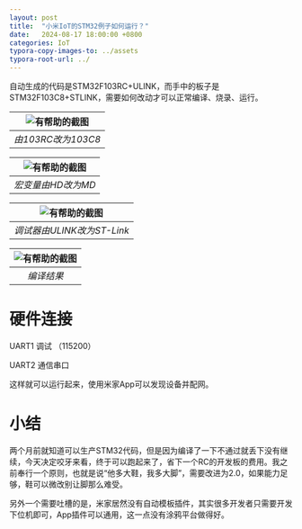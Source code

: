 ```yaml
---
layout: post
title:  "小米IoT的STM32例子如何运行？"
date:   2024-08-17 18:00:00 +0800
categories: IoT
typora-copy-images-to: ../assets
typora-root-url: ../
---
```


自动生成的代码是STM32F103RC+ULINK，而手中的板子是STM32F103C8+STLINK，需要如何改动才可以正常编译、烧录、运行。

| ![有帮助的截图](/assets/e83bec473252e5eab21bb42a682ec03.png) |
| :----------------------------------------: |
|          *由103RC改为103C8*          |

| ![有帮助的截图](/assets/e09a0ee473ca7145a6e1d4890c33a1d.png) |
| :----------------------------------------: |
|          *宏变量由HD改为MD*          |

| ![有帮助的截图](/assets/2a312058d7b35ba8687288974a8f9c6.png) |
| :----------------------------------------: |
|          *调试器由ULINK改为ST-Link*          |


| ![有帮助的截图](/assets/921d823c45d6a3d239ba14fc7a2440e.png) |
| :----------------------------------------: |
|          *编译结果*          |

# 硬件连接

UART1 调试 （115200）

UART2 通信串口

这样就可以运行起来，使用米家App可以发现设备并配网。

# 小结

两个月前就知道可以生产STM32代码，但是因为编译了一下不通过就丢下没有继续，今天决定咬牙来看，终于可以跑起来了，省下一个RC的开发板的费用。我之前奉行一个原则，也就是说“他多大鞋，我多大脚”，需要改进为2.0，如果能力足够，鞋可以微改别让脚那么难受。

另外一个需要吐槽的是，米家居然没有自动模板插件，其实很多开发者只需要开发下位机即可，App插件可以通用，这一点没有涂鸦平台做得好。